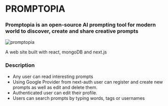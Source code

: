 <h1>PROMPTOPIA</h1>
<h3>Promptopia is an open-source AI prompting tool for modern world to discover, create and share creative prompts</h3>

<img src="https://i.pinimg.com/564x/a8/03/dc/a803dc1978a12b91937b08664dce35b2.jpg" alt="promptopia" />

<p> A web site built with react, mongoDB and next.js </p>

<h3> Description </h3>

<ul>
  <li>Any user can read interesting prompts</li>
  <li>Using Google Provider from next-auth user can register and create new prompts as well as edit and delete them.</li>
  <li>Authenticated user can edit their profile.</li>
  <li>Users can search prompts by typing words, tags or usernames</li>
  
 </ul>
